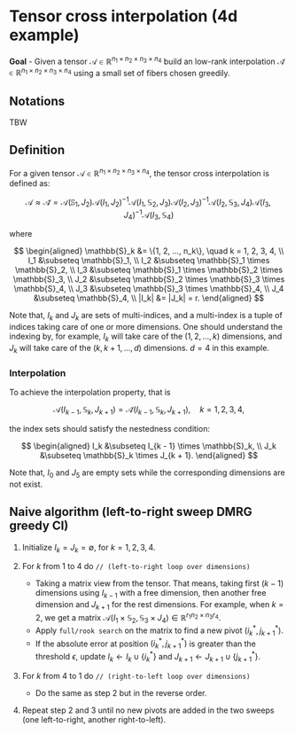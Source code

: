 # Tensor cross interpolation (4d example)

**Goal** - Given a tensor $\mathcal{A} \in \mathbb{R}^{n_1 \times n_2 \times n_3 \times n_4}$ build an low-rank interpolation $\mathcal{\tilde{A}} \in \mathbb{R}^{n_1 \times n_2 \times n_3 \times n_4}$ using a small set of fibers chosen greedily.

## Notations

TBW

## Definition

For a given tensor $\mathcal{A} \in \mathbb{R}^{n_1 \times n_2 \times n_3 \times n_4}$, the tensor cross interpolation is defined as:

$$
\mathcal{A} \approx \mathcal{\tilde{A}} = \mathcal{A}(\mathbb{S}_1, J_2) \mathcal{A}(I_1, J_2)^{-1} \mathcal{A}(I_1, \mathbb{S}_2, J_3) \mathcal{A}(I_2, J_3)^{-1} \mathcal{A}(I_2, \mathbb{S}_3, J_4) \mathcal{A}(I_3, J_4)^{-1} \mathcal{A}(I_3, \mathbb{S}_4)
$$

where

$$
\begin{aligned}
    \mathbb{S}_k &= \{1, 2, ..., n_k\}, \quad k = 1, 2, 3, 4, \\
    I_1 &\subseteq \mathbb{S}_1, \\
    I_2 &\subseteq \mathbb{S}_1 \times \mathbb{S}_2, \\
    I_3 &\subseteq \mathbb{S}_1 \times \mathbb{S}_2 \times \mathbb{S}_3, \\
    J_2 &\subseteq \mathbb{S}_2 \times \mathbb{S}_3 \times \mathbb{S}_4, \\
    J_3 &\subseteq \mathbb{S}_3 \times \mathbb{S}_4, \\
    J_4 &\subseteq \mathbb{S}_4, \\
    |I_k| &= |J_k| = r.
\end{aligned}
$$

Note that, $I_k$ and $J_k$ are sets of multi-indices, and a multi-index is a tuple of indices taking care of one or more dimensions. One should understand the indexing by, for example, $I_k$ will take care of the $(1, 2, ..., k)$ dimensions, and $J_k$ will take care of the $(k, k + 1, ..., d)$ dimensions. $d = 4$ in this example.

### Interpolation
To achieve the interpolation property, that is

$$
\mathcal{A}(I_{k - 1}, \mathbb{S}_k, J_{k + 1}) = \mathcal{\tilde{A}}(I_{k - 1}, \mathbb{S}_k, J_{k + 1}), \quad k = 1, 2, 3, 4,
$$

the index sets should satisfy the nestedness condition:

$$
\begin{aligned}
    I_k &\subseteq I_{k - 1} \times \mathbb{S}_k, \\
    J_k &\subseteq \mathbb{S}_k \times J_{k + 1}.
\end{aligned}
$$

Note that, $I_0$ and $J_5$ are empty sets while the corresponding dimensions are not exist.

## Naive algorithm (left-to-right sweep DMRG greedy CI)

1. Initialize $I_k = J_k = \emptyset$, for $k = 1, 2, 3, 4$.

2. For $k$ from $1$ to $4$ do ``// (left-to-right loop over dimensions)``
   - Taking a matrix view from the tensor. That means, taking first $(k - 1)$ dimensions using $I_{k - 1}$ with a free dimension, then another free dimension and $J_{k + 1}$ for the rest dimensions. For example, when $k = 2$, we get a matrix $\mathcal{A}(I_1 \times \mathbb{S}_2, \mathbb{S}_3 \times J_4) \in \mathbb{R}^{r_1 n_2 \times n_3 r_4}$.
   - Apply ``full/rook search`` on the matrix to find a new pivot $(i_k^*, j_{k + 1}^*)$.
   - If the absolute error at position $(i_k^*, j_{k + 1}^*)$ is greater than the threshold $\epsilon$, update $I_k \leftarrow I_{k} \cup \{i_k^*\}$ and $J_{k + 1} \leftarrow J_{k + 1} \cup \{j_{k + 1}^*\}$.
3. For $k$ from $4$ to $1$ do ``// (right-to-left loop over dimensions)``
   - Do the same as step 2 but in the reverse order.

4. Repeat step 2 and 3 until no new pivots are added in the two sweeps (one left-to-right, another right-to-left).







